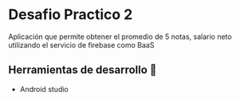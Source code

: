 # Desafio Practico 2
Aplicación que permite obtener el promedio de 5 notas, salario neto utilizando el servicio de firebase como BaaS

## Herramientas de desarrollo 🧰
* Android studio
